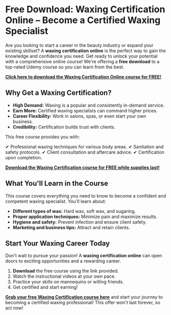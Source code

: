 # Free Download: Waxing Certification Online – Become a Certified Waxing Specialist

Are you looking to start a career in the beauty industry or expand your existing skillset? A **waxing certification online** is the perfect way to gain the knowledge and confidence you need. Get ready to unlock your potential with a comprehensive online course! We're offering a **free download** to a top-rated Udemy course so you can learn from the best.

[**Click here to download the Waxing Certification Online course for FREE!**](https://udemywork.com/waxing-certification-online)

## Why Get a Waxing Certification?

*   **High Demand:** Waxing is a popular and consistently in-demand service.
*   **Earn More:** Certified waxing specialists can command higher prices.
*   **Career Flexibility:** Work in salons, spas, or even start your own business.
*   **Credibility:** Certification builds trust with clients.

This free course provides you with:

✔ Professional waxing techniques for various body areas.
✔ Sanitation and safety protocols.
✔ Client consultation and aftercare advice.
✔ Certification upon completion.

[**Download the Waxing Certification course for FREE while supplies last!**](https://udemywork.com/waxing-certification-online)

## What You'll Learn in the Course

This course covers everything you need to know to become a confident and competent waxing specialist. You'll learn about:

*   **Different types of wax:** Hard wax, soft wax, and sugaring.
*   **Proper application techniques:** Minimize pain and maximize results.
*   **Hygiene and safety:** Prevent infection and ensure client safety.
*   **Marketing and business tips:** Attract and retain clients.

## Start Your Waxing Career Today

Don't wait to pursue your passion! A **waxing certification online** can open doors to exciting opportunities and a rewarding career.

1.  **Download** the free course using the link provided.
2.  Watch the instructional videos at your own pace.
3.  Practice your skills on mannequins or willing friends.
4.  Get certified and start earning!

**[Grab your free Waxing Certification course here](https://udemywork.com/waxing-certification-online)** and start your journey to becoming a certified waxing professional! This offer won't last forever, so act now!
